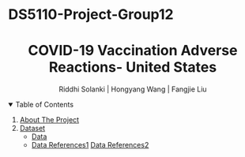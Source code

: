 # DS5110-Project-Group12
<h1 align="center"> COVID-19 Vaccination Adverse Reactions- United States </h1>
<p align="center"> Riddhi Solanki | Hongyang Wang | Fangjie Liu
<details open="open"> 
  <summary>Table of Contents</summary>
  <ol>
    <li><a href="#about-the-project">About The Project</a></li> 
    <li>
      <a href="#Dataset">Dataset</a>
       <ul>
        <li><a href="https://github.com/Jarvis-wang/DS5110-project/tree/main/DS%205110%20project/DATA">Data</a></li>
       </ul>
        <ul>
        <li>
          <a href="https://www.kaggle.com/ayushggarg/covid19-vaccine-adverse-reactions/tasks?taskId=3285">Data References1</a>                 <a href="https://www.kaggle.com/paultimothymooney/usa-covid19-vaccinations">Data References2</a>
        </li>
      </ul>
    </li>   
  </ol>  
